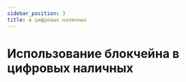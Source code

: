 ```yaml
---
sidebar_position: 3
title: в цифровых наличных
---
```

# Использование блокчейна в цифровых наличных